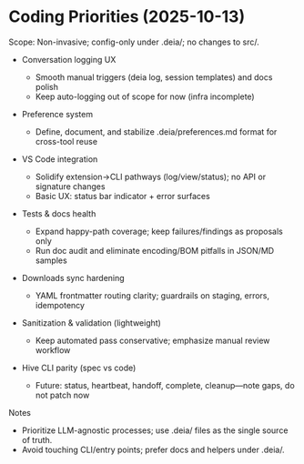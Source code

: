 # Coding Priorities (2025-10-13)

Scope: Non-invasive; config-only under .deia/; no changes to src/.

- Conversation logging UX
  - Smooth manual triggers (deia log, session templates) and docs polish
  - Keep auto-logging out of scope for now (infra incomplete)

- Preference system
  - Define, document, and stabilize .deia/preferences.md format for cross-tool reuse

- VS Code integration
  - Solidify extension→CLI pathways (log/view/status); no API or signature changes
  - Basic UX: status bar indicator + error surfaces

- Tests & docs health
  - Expand happy-path coverage; keep failures/findings as proposals only
  - Run doc audit and eliminate encoding/BOM pitfalls in JSON/MD samples

- Downloads sync hardening
  - YAML frontmatter routing clarity; guardrails on staging, errors, idempotency

- Sanitization & validation (lightweight)
  - Keep automated pass conservative; emphasize manual review workflow

- Hive CLI parity (spec vs code)
  - Future: status, heartbeat, handoff, complete, cleanup—note gaps, do not patch now

Notes
- Prioritize LLM-agnostic processes; use .deia/ files as the single source of truth.
- Avoid touching CLI/entry points; prefer docs and helpers under .deia/.